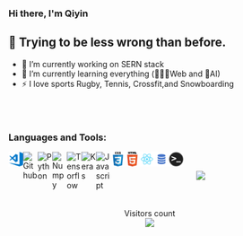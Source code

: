 ### Hi there, I'm Qiyin 

## 🛴 Trying to be less wrong than before.

- 🔭 I’m currently working on SERN stack
- 🌱 I’m currently learning everything (👨🏻‍💻Web and 🤖AI)
- ⚡ I love sports Rugby, Tennis, Crossfit,and Snowboarding
<br />
<br />

### Languages and Tools:
<img align="left" alt="Visual Studio Code" width="26px" src="https://raw.githubusercontent.com/github/explore/80688e429a7d4ef2fca1e82350fe8e3517d3494d/topics/visual-studio-code/visual-studio-code.png" />
<img align="left" alt="Github" width="26px" src="https://raw.githubusercontent.com/jmnote/z-icons/master/svg/github.svg" />
<img align="left" alt="Python" width="26px" src="https://raw.githubusercontent.com/jmnote/z-icons/master/svg/python.svg" />
<img align="left" alt="Numpy" width="26px" src="https://raw.githubusercontent.com/valohai/ml-logos/5127528b5baadb77a6ea4b999a47b4e86bf0f98b/numpy-logo.svg" />
<img align="left" alt="Tensorflow" width="26px" src="https://raw.githubusercontent.com/valohai/ml-logos/5127528b5baadb77a6ea4b999a47b4e86bf0f98b/tensorflow-tf.svg" />
<img align="left" alt="Keras" width="26px" src="https://raw.githubusercontent.com/valohai/ml-logos/5127528b5baadb77a6ea4b999a47b4e86bf0f98b/keras.svg" />
<img align="left" alt="Javascript" width="26px" src="https://raw.githubusercontent.com/jmnote/z-icons/master/svg/javascript.svg" />
<img align="left" alt="CSS" width="26px" src="https://raw.githubusercontent.com/github/explore/80688e429a7d4ef2fca1e82350fe8e3517d3494d/topics/css/css.png" />
<img align="left" alt="HTML5" width="26px" src="https://raw.githubusercontent.com/github/explore/80688e429a7d4ef2fca1e82350fe8e3517d3494d/topics/html/html.png" />
<img align="left" alt="React" width="26px" src="https://raw.githubusercontent.com/github/explore/80688e429a7d4ef2fca1e82350fe8e3517d3494d/topics/react/react.png" />
<img align="left" alt="SQL" width="26px" src="https://raw.githubusercontent.com/github/explore/80688e429a7d4ef2fca1e82350fe8e3517d3494d/topics/sql/sql.png" />
<img align="left" alt="Terminal" width="26px" src="https://raw.githubusercontent.com/github/explore/80688e429a7d4ef2fca1e82350fe8e3517d3494d/topics/terminal/terminal.png" />


<br />
<br />


<center> <img src="https://github-readme-stats.vercel.app/api?username=kiaruh&&show_icons=true&title_color=ffffff&icon_color=bb2acf&text_color=daf7dc&bg_color=151515">
 <div align="center">


<br />
<br />


 <p align="center"> 
  Visitors count<br>
  <img src="https://profile-counter.glitch.me/kiaruh/count.svg" />
</p>
